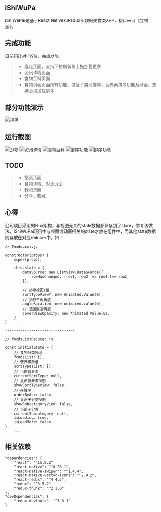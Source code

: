 ## iShiWuPai
iShiWuPai是基于React Native和Redux实现的美食类APP，接口来自《食物派》。

## 完成功能
目前只针对iOS端，完成功能：
>* 逛吃页面，支持下拉刷新和上拖加载更多
>* 资讯详情页面
>* 食物百科页面
>* 食物列表页面所有功能，包括子类别排序、营养素排序功能及动画，支持上拖加载更多

## 部分功能演示
![排序](https://github.com/ljunb/react-native-iShiWuPai/blob/master/screenshot/performance.gif)

## 运行截图
![逛吃](https://github.com/ljunb/react-native-iShiWuPai/blob/master/screenshot/strolling.png)
![资讯详情](https://github.com/ljunb/react-native-iShiWuPai/blob/master/screenshot/feedDetail.png)
![食物百科](https://github.com/ljunb/react-native-iShiWuPai/blob/master/screenshot/categories.png)
![排序功能](https://github.com/ljunb/react-native-iShiWuPai/blob/master/screenshot/sortList.png)
![排序功能](https://github.com/ljunb/react-native-iShiWuPai/blob/master/screenshot/subcategory.png)

## TODO
>* 搜索页面
>* 食物详情、对比页面
>* 我的页面
>* 分享、收藏

## 心得
公司项目采用的Flux架构，与视图无关的state数据都保存到了store，参考该做法，iShiWuPai项目中与视图或动画相关的state才放在组件中，而其他state数据则存放在对应reducer中，如：
```
// FoodsList.js 
    ...
constructor(props) {
    super(props);

    this.state = {
        dataSource: new ListView.DataSource({
            rowHasChanged: (row1, row2) => row1 !== row2,
        }),

        // 排序视图Y值
        sortTypeViewY: new Animated.Value(0),
        // 排序三角角度
        angleRotation: new Animated.Value(0),
        // 遮盖层透明度
        coverViewOpacity: new Animated.Value(0),
    }
}
    ...
--------------------------------

// foodsListReducer.js

const initialState = {
    // 食物分类数组
    foodsList: [],
    // 营养素数组
    sortTypesList: [],
    // 当前营养素
    currentSortType: null,
    // 显示营养素视图
    showSortTypeView: false,
    // 升降序
    orderByAsc: false,
    // 显示子分类视图
    showSubcategoryView: false,
    // 当前子分类
    currentSubcategory: null,
    isLoading: true,
    isLoadMore: false,
}
    ...
```

## 相关依赖
```
"dependencies": {
    "react": "^15.0.2",
    "react-native": "^0.26.1",
    "react-native-swiper": "^1.4.4",
    "react-native-vector-icons": "^2.0.2",
    "react-redux": "^4.4.5",
    "redux": "^3.5.2",
    "redux-thunk": "^2.1.0"
},
"devDependencies": {
    "redux-devtools": "^3.3.1"
}
```